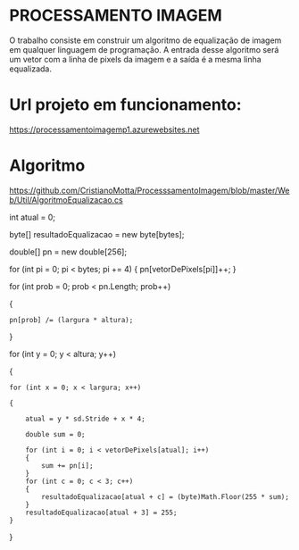 # PROCESSAMENTO IMAGEM
O trabalho consiste em construir um algoritmo de equalização de imagem em qualquer linguagem de programação. A entrada desse algoritmo será um vetor com a linha de pixels da imagem e a saída é a mesma linha equalizada.

# Url projeto em funcionamento:
https://processamentoimagemp1.azurewebsites.net

# Algoritmo
https://github.com/CristianoMotta/ProcesssamentoImagem/blob/master/Web/Util/AlgoritmoEqualizacao.cs

int atual = 0;

byte[] resultadoEqualizacao = new byte[bytes];

double[] pn = new double[256];

for (int pi = 0; pi < bytes; pi += 4)
{
    pn[vetorDePixels[pi]]++;
}

for (int prob = 0; prob < pn.Length; prob++)

{

    pn[prob] /= (largura * altura);
    
}

for (int y = 0; y < altura; y++)

{

    for (int x = 0; x < largura; x++)
    
    {
    
        atual = y * sd.Stride + x * 4;
        
        double sum = 0;
        
        for (int i = 0; i < vetorDePixels[atual]; i++)
        {
            sum += pn[i];
        }
        for (int c = 0; c < 3; c++)
        {
            resultadoEqualizacao[atual + c] = (byte)Math.Floor(255 * sum);
        }
        resultadoEqualizacao[atual + 3] = 255;
    }
}
